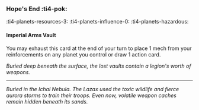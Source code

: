 ### Hope's End :ti4-pok:

:ti4-planets-resources-3: :ti4-planets-influence-0: :ti4-planets-hazardous:

#### Imperial Arms Vault

You may exhaust this card at the end of your turn to place 1 mech from your reinforcements on any planet you control or draw 1 action card.

*Buried deep beneath the surface, the lost vaults contain a legion's worth of weapons.*

---

*Buried in the Ichal Nebula.
The Lazax used the toxic wildlife and fierce aurora storms to train their troops.
Even now, volatile weapon caches remain hidden beneath its sands.*
